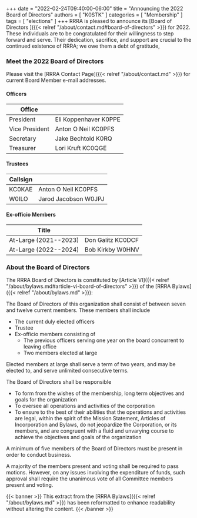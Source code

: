 +++
date = "2022-02-24T09:40:00-06:00"
title = "Announcing the 2022 Board of Directors"
authors = [ "K0STK" ]
categories = [ "Membership" ]
tags = [ "elections" ]
+++
RRRA is pleased to announce its 
[Board of Directors ]({{< relref "/about/contact.md#board-of-directors" >}})
for 2022. These individuals are to be congratulated for their willingness to
step forward and serve. Their dedication, sacrifice, and support are crucial to
the continued existence of RRRA; we owe them a debt of gratitude,

<!--more-->

### Meet the 2022 Board of Directors

Please visit the [RRRA Contact Page]({{< relref "/about/contact.md" >}})
for current Board Member e-mail addresses.

#### Officers

| Office                |                        |
| --------------------- | ---------------------- |
| President             | Eli Koppenhaver K0PPE  |
| Vice President        | Anton O Neil KC0PFS    |
| Secretary             | Jake Bechtold K0RQ     |
| Treasurer             | Lori Kruft KC0QGE      |

#### Trustees

| Callsign              |                        |
| --------------------- | ---------------------- |
| KC0KAE                | Anton O Neil KC0PFS    |
| W0ILO                 | Jarod Jacobson W0JPJ   |

#### Ex-officio Members

| Title                 |                        |
| --------------------- | ---------------------- |
| At-Large (2021--2023) | Don Galitz KC0DCF      |
| At-Large (2022--2024) | Bob Kirkby W0HNV       |

### About the Board of Directors

The RRRA Board of Directors is constituted by
[Article VI]({{< relref "/about/bylaws.md#article-vi-board-of-directors" >}})
of the [RRRA Bylaws]({{< relref "/about/bylaws.md" >}}):

The Board of Directors of this organization shall consist of between
seven and twelve current members. These members shall include

* The current duly elected officers
* Trustee
* Ex-officio members consisting of
    - The previous officers serving one year on the board concurrent to leaving office 
    - Two members elected at large

Elected members at large shall serve a term of two years, and may be
elected to, and serve unlimited consecutive terms.

The Board of Directors shall be responsible 

* To form from the wishes of the membership, long term objectives and goals
for the organization
* To oversee all operations and activities of the corporation
* To ensure to the best of their abilities that
the operations and activities are legal, within the spirit of the Mission
Statement, Articles of Incorporation and Bylaws, do not jeopardize the
Corporation, or its members, and are congruent with a fluid and unvarying
course to achieve the objectives and goals of the organization

A minimum of five members of the Board of Directors must be present in
order to conduct business.

A majority of the members present and voting shall be required to pass
motions. However, on any issues involving the expenditure of funds,
such approval shall require the unanimous vote of all Committee members
present and voting.

{{< banner >}}
This extract from the [RRRA Bylaws]({{< relref "/about/bylaws.md" >}})
has been reformatted to enhance readability without altering the content.
{{< /banner >}}
